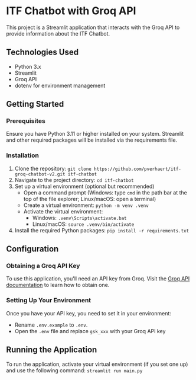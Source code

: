 # ITF Chatbot with Groq API
This project is a Streamlit application that interacts with the Groq API to provide information about the ITF Chatbot.

## Technologies Used
- Python 3.x
- Streamlit
- Groq API
- dotenv for environment management

## Getting Started

### Prerequisites
Ensure you have Python 3.11 or higher installed on your system. Streamlit and other required packages will be installed via the requirements file.

### Installation
1. Clone the repository: `git clone https://github.com/pverhaert/itf-groq-chatbot-v2.git itf-chatbot`
2. Navigate to the project directory: `cd itf-chatbot`
3. Set up a virtual environment (optional but recommended)
    - Open a command prompt (Windows: type `cmd` in the path bar at the top of the file explorer; Linux/macOS: open a terminal)
    - Create a virtual environment: `python -m venv .venv`
    - Activate the virtual environment:
        - Windows: `.venv\Scripts\activate.bat`
        - Linux/macOS: `source .venv/bin/activate`
4. Install the required Python packages: `pip install -r requirements.txt`

## Configuration
### Obtaining a Groq API Key
To use this application, you'll need an API key from Groq. Visit the [Groq API documentation](https://console.groq.com/docs/quickstart) to learn how to obtain one.

### Setting Up Your Environment
Once you have your API key, you need to set it in your environment:
- Rename `.env.example` to `.env`.
- Open the `.env` file and replace `gsk_xxx` with your Groq API key


## Running the Application
To run the application, activate your virtual environment (if you set one up) and use the following command: `streamlit run main.py`


